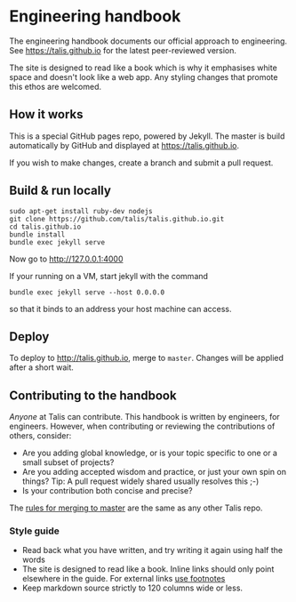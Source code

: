 # Engineering handbook

The engineering handbook documents our official approach to engineering. See https://talis.github.io for the latest
peer-reviewed version.

The site is designed to read like a book which is why it emphasises white space and doesn't look like a web app. Any
styling changes that promote this ethos are welcomed.

## How it works

This is a special GitHub pages repo, powered by Jekyll. The master is build automatically by GitHub and displayed at
https://talis.github.io.

If you wish to make changes, create a branch and submit a pull request.

## Build & run locally

```
sudo apt-get install ruby-dev nodejs
git clone https://github.com/talis/talis.github.io.git
cd talis.github.io
bundle install
bundle exec jekyll serve
```

Now go to http://127.0.0.1:4000

If your running on a VM, start jekyll with the command

```
bundle exec jekyll serve --host 0.0.0.0
```

so that it binds to an address your host machine can access.

## Deploy

To deploy to http://talis.github.io, merge to `master`. Changes will be applied after a short wait.

## Contributing to the handbook

*Anyone* at Talis can contribute. This handbook is written by engineers, for engineers. However, when contributing or reviewing
the contributions of others, consider:

* Are you adding global knowledge, or is your topic specific to one or a small subset of projects?
* Are you adding accepted wisdom and practice, or just your own spin on things? Tip: A pull request widely shared
usually resolves this ;-)
* Is your contribution both concise and precise?

The [rules for merging to master](https://talis.github.io/topics/code-reviews.html) are the same as any other Talis repo.

### Style guide

* Read back what you have written, and try writing it again using half the words
* The site is designed to read like a book. Inline links should only point elsewhere in the guide. For external links
[use footnotes](http://kramdown.gettalong.org/syntax.html#footnotes)
* Keep markdown source strictly to 120 columns wide or less.


